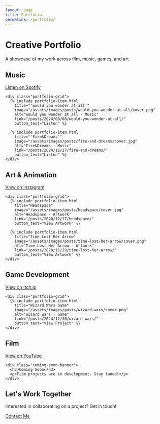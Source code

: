 ```yaml
---
layout: page
title: Portfolio
permalink: /portfolio/
---
```


<div class="portfolio-page">
  <div class="portfolio-header">
    <h1>Creative Portfolio</h1>
    <p class="subtitle">A showcase of my work across film, music, games, and art</p>
  </div>

  <!-- Music Section -->
  <section class="portfolio-section" id="music">
    <div class="section-header">
      <h2>Music</h2>
      <a href="https://open.spotify.com/artist/6LskQdnSNWP1q6QyxlvRaL?si=dp_rYRa8SIeHCI33ZYcVpg" class="platform-link" target="_blank">
        <i class="fab fa-spotify"></i> Listen on Spotify
      </a>
    </div>
    
    <div class="portfolio-grid">
      {% include portfolio-item.html 
        title="'would you wonder at all'"
        image="/assets/images/posts/would-you-wonder-at-all/cover.png"
        alt="would you wonder at all - Music"
        link="/posts/2024/08/08/would-you-wonder-at-all/"
        button_text="Listen" %}

      {% include portfolio-item.html 
        title="'Fire&Dreams'"
        image="/assets/images/posts/fire-and-dreams/cover.jpg"
        alt="Fire&Dreams - Music"
        link="/posts/2024/11/27/fire-and-dreams/"
        button_text="Listen" %}
    </div>
    

  </section>
  
  <!-- Art Section -->
  <section class="portfolio-section" id="art">
    <div class="section-header">
      <h2>Art & Animation</h2>
      <a href="https://www.instagram.com/solar.sprout.insta/" class="platform-link" target="_blank">
        <i class="fab fa-instagram"></i> View on Instagram
      </a>
    </div>
    
    <div class="portfolio-grid">
      {% include portfolio-item.html 
        title="Headspace"
        image="/assets/images/posts/headspace/cover.jpg"
        alt="Headspace - Artwork"
        link="/posts/2020/12/17/headspace/"
        button_text="View Artwork" %}

      {% include portfolio-item.html 
        title="Time Lost Her Arrow"
        image="/assets/images/posts/time-lost-her-arrow/cover.png"
        alt="Time Lost Her Arrow - Artwork"
        link="/posts/2020/11/29/time-lost-her-arrow/"
        button_text="View Artwork" %}
    </div>
    

  </section>

  <!-- Game Development Section -->
  <section class="portfolio-section" id="gamedev">
    <div class="section-header">
      <h2>Game Development</h2>
      <a href="https://solarsprout.itch.io/" class="platform-link" target="_blank">
        <i class="fab fa-itch-io"></i> View on Itch.io
      </a>
    </div>
    
    <div class="portfolio-grid">
      {% include portfolio-item.html 
        title="Wizard Wars Game"
        image="/assets/images/posts/wizard-wars/cover.png"
        alt="wizard wars - Game"
        link="/posts/2024/12/30/wizard-wars/"
        button_text="View Project" %}
    </div>
    

  </section>

  <!-- Film Section -->
  <section class="portfolio-section" id="film">
    <div class="section-header">
      <h2>Film</h2>
      <a href="https://www.youtube.com/@SolarSproutFilms" class="platform-link" target="_blank">
        <i class="fab fa-youtube"></i> View on YouTube
      </a>
    </div>
    
    <div class="coming-soon-banner">
      <h3>Coming Soon</h3>
      <p>Film projects are in development. Stay tuned!</p>
    </div>
  </section>
  
  <!-- Spacer for mobile -->
  <div class="mobile-spacer"></div>
  
  <!-- Contact Section -->
  <section class="contact-section">
    <h2>Let's Work Together</h2>
    <p>Interested in collaborating on a project? Get in touch!</p>
    <a href="/about?section=contact" class="contact-button">Contact Me</a>
  </section>
</div>
